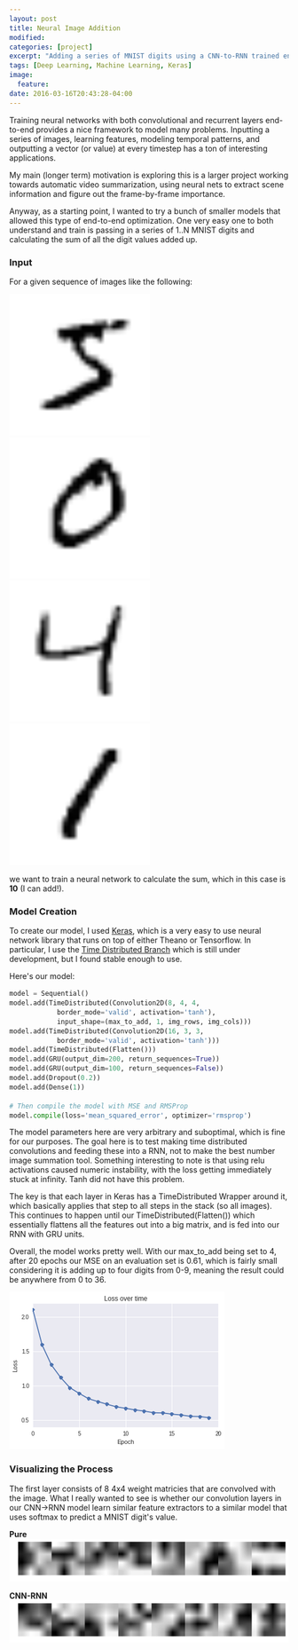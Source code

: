 ```yaml
---
layout: post
title: Neural Image Addition
modified:
categories: [project]
excerpt: "Adding a series of MNIST digits using a CNN-to-RNN trained end-to-end."
tags: [Deep Learning, Machine Learning, Keras]
image:
  feature:
date: 2016-03-16T20:43:28-04:00
---
```


Training neural networks with both convolutional and recurrent layers end-to-end provides a nice framework to model many problems. Inputting a series of images, learning features, modeling temporal patterns, and outputting a vector (or value) at every timestep has a ton of interesting applications.

My main (longer term) motivation is exploring this is a larger project working towards automatic video summarization, using neural nets to extract scene information and figure out the frame-by-frame importance.

Anyway, as a starting point, I wanted to try a bunch of smaller models that allowed this type of end-to-end optimization. One very easy one to both understand and train is passing in a series of 1..N MNIST digits and calculating the sum of all the digit values added up.


### Input ###
For a given sequence of images like the following:

![mnist5](../../project_images/mnist5.png) ![mnist0](../../project_images/mnist0.png) ![mnist4](../../project_images/mnist4.png) ![mnist1](../../project_images/mnist1.png)

we want to train a neural network to calculate the sum, which in this case is **10** (I can add!).

### Model Creation ###
To create our model, I used [Keras](http://keras.io/), which is a very easy to use neural network library that runs on top of either Theano or Tensorflow. In particular, I use the [Time Distributed Branch](https://github.com/fchollet/keras/tree/timedistributed) which is still under development, but I found stable enough to use.

Here's our model:

```python
model = Sequential()
model.add(TimeDistributed(Convolution2D(8, 4, 4,
            border_mode='valid', activation='tanh'),
            input_shape=(max_to_add, 1, img_rows, img_cols)))
model.add(TimeDistributed(Convolution2D(16, 3, 3, 
            border_mode='valid', activation='tanh')))
model.add(TimeDistributed(Flatten()))
model.add(GRU(output_dim=200, return_sequences=True))
model.add(GRU(output_dim=100, return_sequences=False))
model.add(Dropout(0.2))
model.add(Dense(1))

# Then compile the model with MSE and RMSProp
model.compile(loss='mean_squared_error', optimizer='rmsprop')
```

The model parameters here are very arbitrary and suboptimal, which is fine for our purposes. The goal here is to test making time distributed convolutions and feeding these into a RNN, not to make the best number image summation tool. Something interesting to note is that using relu activations caused numeric instability, with the loss getting immediately stuck at infinity. Tanh did not have this problem.

The key is that each layer in Keras has a TimeDistributed Wrapper around it, which basically applies that step to all steps in the stack (so all images). This continues to happen until our TimeDistributed(Flatten()) which essentially flattens all the features out into a big matrix, and is fed into our RNN with GRU units.

Overall, the model works pretty well. With our max_to_add being set to 4, after 20 epochs our MSE on an evaluation set is 0.61, which is fairly small considering it is adding up to four digits from 0-9, meaning the result could be anywhere from 0 to 36.

![training](../../project_images/train_mnist.png)

### Visualizing the Process ###

The first layer consists of 8 4x4 weight matricies that are convolved with the image. What I really wanted to see is whether our convolution layers in our CNN->RNN model learn similar feature extractors to a similar model that uses softmax to predict a MNIST digit's value. 

__Pure__
![weight1](../../project_images/mnist_cnn_w1.png)

__CNN-RNN__
![weight1](../../project_images/mnist_rcnn_w1.png)







